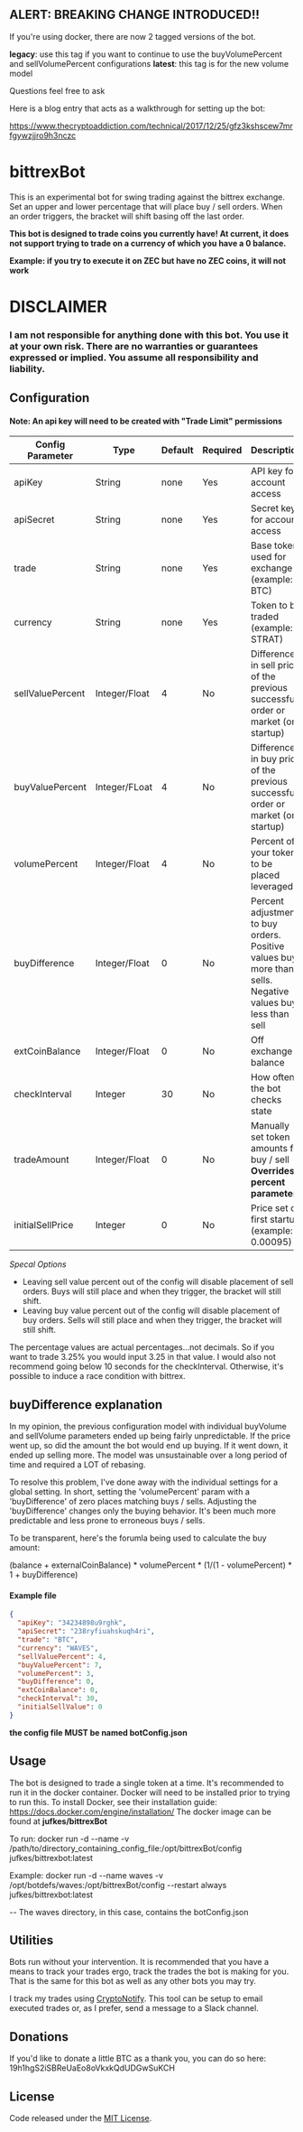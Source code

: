 ALERT: BREAKING CHANGE INTRODUCED!!
---

If you're using docker, there are now 2 tagged versions of the bot.

__legacy__: use this tag if you want to continue to use the buyVolumePercent and sellVolumePercent configurations
__latest__: this tag is for the new volume model

Questions feel free to ask

Here is a blog entry that acts as a walkthrough for setting up the bot:

https://www.thecryptoaddiction.com/technical/2017/12/25/gfz3kshscew7mrfgywzjjro9h3nczc

# bittrexBot
This is an experimental bot for swing trading against the bittrex exchange. Set an upper and lower percentage that will place buy / sell orders. When an order triggers, the bracket will shift basing off the last order.

**This bot is designed to trade coins you currently have! At current, it does not support trying to trade on a currency of which you have a 0 balance.**

**Example: if you try to execute it on ZEC but have no ZEC coins, it will not work**

# DISCLAIMER

### I am not responsible for anything done with this bot. You use it at your own risk. There are no warranties or guarantees expressed or implied. You assume all responsibility and liability.

## Configuration

#### Note: An api key will need to be created with "Trade Limit" permissions

| Config Parameter  |  Type |  Default | Required  |  Description |
|---|---|---|---|---|
| apiKey  |  String |  none | Yes  |  API key for account access |
| apiSecret  | String  |  none |  Yes |  Secret key for account access |
| trade  | String  |  none | Yes | Base token used for exchange (example: BTC)  |
| currency | String  | none  |  Yes | Token to be traded (example: STRAT) |
| sellValuePercent  | Integer/Float  | 4  |  No | Difference in sell price of the previous successful order or market (on startup)  | 
| buyValuePercent  |  Integer/FLoat |  4 |  No | Difference in buy price of the previous successful order or market (on startup)   | 
| volumePercent  | Integer/Float  | 4  | No  |  Percent of your tokens to be placed leveraged | 
| buyDifference  |  Integer/Float |  0 |  No |  Percent adjustment to buy orders. Positive values buy more than sells. Negative values buys less than sell | 
| extCoinBalance | Integer/Float | 0| No | Off exchange balance|
| checkInterval | Integer | 30| No | How often the bot checks state|
| tradeAmount | Integer/Float | 0| No | Manually set token amounts for buy / sell **Overrides percent parameters**|
| initialSellPrice | Integer | 0 | No | Price set on first startup (example: 0.00095)|


*Specal Options*

* Leaving sell value percent out of the config will disable placement of sell orders. Buys will still place and when they trigger, the bracket will still shift.
* Leaving buy value percent out of the config will disable placement of buy orders. Sells will still place and when they trigger, the bracket will still shift.

The percentage values are actual percentages...not decimals. So if you want to trade 3.25% you would input 3.25 in that value. I would also not recommend going below 10 seconds for the checkInterval. Otherwise, it's possible to induce a race condition with bittrex.

## buyDifference explanation

In my opinion, the previous configuration model with individual buyVolume and sellVolume parameters ended up being fairly unpredictable. If the price went up, so did the amount the bot would end up buying. If it went down, it ended up selling more. The model was unsustainable over a long period of time and required a LOT of rebasing. 

To resolve this problem, I've done away with the individual settings for a global setting. In short, setting the 'volumePercent' param with a 'buyDifference' of zero places matching buys / sells. Adjusting the 'buyDifference' changes only the buying behavior. It's been much more predictable and less prone to erroneous buys / sells.

To be transparent, here's the forumla being used to calculate the buy amount:

(balance + externalCoinBalance) * volumePercent * (1/(1 - volumePercent) * 1 + buyDifference)

#### Example file 

```json
{
  "apiKey": "34234898u9rghk",
  "apiSecret": "238ryfiuahskuqh4ri",
  "trade": "BTC",
  "currency": "WAVES",
  "sellValuePercent": 4,
  "buyValuePercent": 7,
  "volumePercent": 3,
  "buyDifference": 0,
  "extCoinBalance": 0,
  "checkInterval": 30,
  "initialSellValue": 0
}
```
__the config file MUST be named botConfig.json__

## Usage
The bot is designed to trade a single token at a time. It's recommended to run it in the docker container. 
Docker will need to be installed prior to trying to run this. To install Docker, see their installation guide:
https://docs.docker.com/engine/installation/ 
The docker image can be found at __jufkes/bittrexBot__

To run:
docker run -d --name <name> -v /path/to/directory_containing_config_file:/opt/bittrexBot/config jufkes/bittrexbot:latest

Example:
docker run -d --name waves -v /opt/botdefs/waves:/opt/bittrexBot/config --restart always jufkes/bittrexbot:latest

-- The waves directory, in this case, contains the botConfig.json

## Utilities
Bots run without your intervention. It is recommended that you have a means to track your trades ergo, track the trades the bot is making for you. That is the same for this bot as well as any other bots you may try.

I track my trades using [CryptoNotify](http://cryptonotify.com). This tool can be setup to email executed trades or, as I prefer, send a message to a Slack channel.

## Donations
If you'd like to donate a little BTC as a thank you, you can do so here: 19h1hgS2iSBReUaEo8oVkxkQdUDGwSuKCH

## License
Code released under the [MIT License](https://github.com/jufkes/bittrexBot/master/LICENSE).
